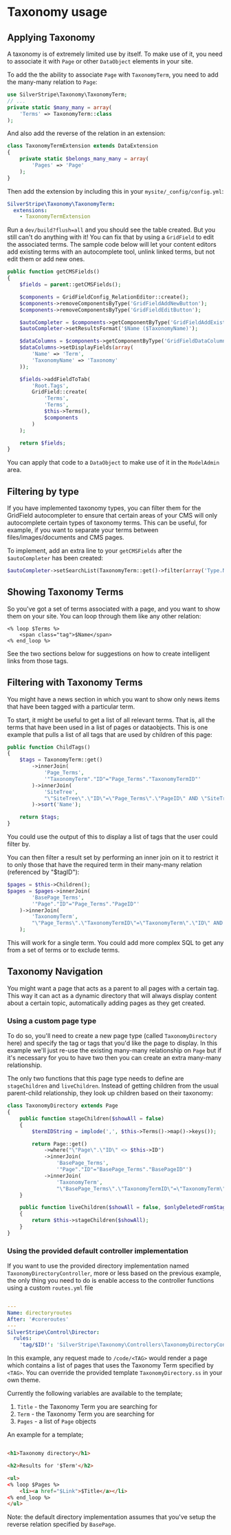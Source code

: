 # Taxonomy usage

## Applying Taxonomy

A taxonomy is of extremely limited use by itself. To make use of it, you need to associate it with `Page` or other
`DataObject` elements in your site.

To add the the ability to associate `Page` with `TaxonomyTerm`, you need to add the many-many relation to `Page`:

```php
use SilverStripe\Taxonomy\TaxonomyTerm;
// ...
private static $many_many = array(
    'Terms' => TaxonomyTerm::class
);
```

And also add the reverse of the relation in an extension:

```php
class TaxonomyTermExtension extends DataExtension
{
    private static $belongs_many_many = array(
        'Pages' => 'Page'
    );
}
```

Then add the extension by including this in your `mysite/_config/config.yml`:

```yaml
SilverStripe\Taxonomy\TaxonomyTerm:
  extensions:
    - TaxonomyTermExtension
```

Run a `dev/build?flush=all` and you should see the table created. But you still can't do anything with it! You can fix
that by using a `GridField` to edit the associated terms. The sample code below will let your content editors add
existing terms with an autocomplete tool, unlink linked terms, but not edit them or add new ones.

```php
public function getCMSFields()
{
    $fields = parent::getCMSFields();

    $components = GridFieldConfig_RelationEditor::create();
    $components->removeComponentsByType('GridFieldAddNewButton');
    $components->removeComponentsByType('GridFieldEditButton');

    $autoCompleter = $components->getComponentByType('GridFieldAddExistingAutocompleter');
    $autoCompleter->setResultsFormat('$Name ($TaxonomyName)');

    $dataColumns = $components->getComponentByType('GridFieldDataColumns');
    $dataColumns->setDisplayFields(array(
        'Name' => 'Term',
        'TaxonomyName' => 'Taxonomy'
    ));

    $fields->addFieldToTab(
        'Root.Tags',
        GridField::create(
            'Terms',
            'Terms',
            $this->Terms(),
            $components
        )
    );

    return $fields;
}
```

You can apply that code to a `DataObject` to make use of it in the `ModelAdmin` area.

## Filtering by type

If you have implemented taxonomy types, you can filter them for the GridField autocompleter to ensure that certain
areas of your CMS will only autocomplete certain types of taxonomy terms. This can be useful, for example, if you want
to separate your terms between files/images/documents and CMS pages.

To implement, add an extra line to your `getCMSFields` after the `$autoCompleter` has been created:

```php
$autoCompleter->setSearchList(TaxonomyTerm::get()->filter(array('Type.Name:ExactMatch' => 'CMS Page')));
```

## Showing Taxonomy Terms

So you've got a set of terms associated with a page, and you want to show them on your site. You can loop through them
like any other relation:

```
<% loop $Terms %>
    <span class="tag">$Name</span>
<% end_loop %>
```

See the two sections below for suggestions on how to create intelligent links from those tags.

## Filtering with Taxonomy Terms

You might have a news section in which you want to show only news items that have been tagged with a particular term.

To start, it might be useful to get a list of all relevant terms. That is, all the terms that have been used in a list
of pages or dataobjects. This is one example that pulls a list of all tags that are used by children of this page:

```php
public function ChildTags()
{
    $tags = TaxonomyTerm::get()
        ->innerJoin(
            'Page_Terms',
            '"TaxonomyTerm"."ID"="Page_Terms"."TaxonomyTermID"'
        )->innerJoin(
            'SiteTree',
            "\"SiteTree\".\"ID\"=\"Page_Terms\".\"PageID\" AND \"SiteTree\".\"ParentID\"='$this->ID'"
        )->sort('Name');

    return $tags;
}
```

You could use the output of this to display a list of tags that the user could filter by.

You can then filter a result set by performing an inner join on it to restrict it to only those that have the required
term in their many-many relation (referenced by "$tagID"):

```php
$pages = $this->Children();
$pages = $pages->innerJoin(
        'BasePage_Terms',
        '"Page"."ID"="Page_Terms"."PageID"'
    )->innerJoin(
        'TaxonomyTerm',
        "\"Page_Terms\".\"TaxonomyTermID\"=\"TaxonomyTerm\".\"ID\" AND \"TaxonomyTerm\".\"ID\"='$tagID'"
    );
```

This will work for a single term. You could add more complex SQL to get any from a set of terms or to exclude terms.

## Taxonomy Navigation

You might want a page that acts as a parent to all pages with a certain tag. This way it can act as a dynamic directory
that will always display content about a certain topic, automatically adding pages as they get created.

### Using a custom page type
To do so, you'll need to create a new page type (called `TaxonomyDirectory` here) and specify the tag or tags that
you'd like the page to display. In this example we'll just re-use the existing many-many relationship on `Page` but if
it's necessary for you to have two then you can create an extra many-many relationship.

The only two functions that this page type needs to define are `stageChildren` and `liveChildren`. Instead of getting
children from the usual parent-child relationship, they look up children based on their taxonomy:

```php
class TaxonomyDirectory extends Page
{
    public function stageChildren($showAll = false)
    {
        $termIDString = implode(',', $this->Terms()->map()->keys());

        return Page::get()
            ->where("\"Page\".\"ID\" <> $this->ID")
            ->innerJoin(
                'BasePage_Terms',
                '"Page"."ID"="BasePage_Terms"."BasePageID"')
            ->innerJoin(
                'TaxonomyTerm',
                "\"BasePage_Terms\".\"TaxonomyTermID\"=\"TaxonomyTerm\".\"ID\" AND \"TaxonomyTerm\".\"ID\" IN ($termIDString)");
    }

    public function liveChildren($showAll = false, $onlyDeletedFromStage = false)
    {
        return $this->stageChildren($showAll);
    }
}
```

### Using the provided default controller implementation
If you want to use the provided directory implementation named `TaxonomyDirectoryController`, more or less based on the previous example, the only thing
you need to do is enable access to the controller functions using a custom `routes.yml` file

```yaml

---
Name: directoryroutes
After: '#coreroutes'
---
SilverStripe\Control\Director:
  rules:
    'tag/$ID!': 'SilverStripe\Taxonomy\Controllers\TaxonomyDirectoryController'
```

In this example, any request made to `/code/<TAG>` would render a page which contains a list of pages that uses the
Taxonomy Term specified by `<TAG>`. You can override the provided template `TaxonomyDirectory.ss` in your own theme.

Currently the following variables are available to the template;
1. `Title` - the Taxonomy Term you are searching for
1. `Term` - the Taxonomy Term you are searching for
1. `Pages` - a list of `Page` objects

An example for a template;
```html

<h1>Taxonomy directory</h1>

<h2>Results for '$Term'</h2>

<ul>
<% loop $Pages %>
    <li><a href="$Link">$Title</a></li>
<% end_loop %>
</ul>


```


Note: the default directory implementation assumes that you've setup the reverse relation specified by `BasePage`.  
